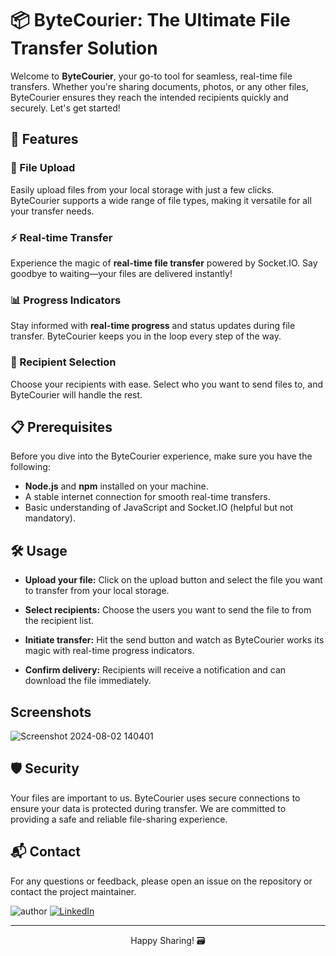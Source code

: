 # 📦 ByteCourier: The Ultimate File Transfer Solution

Welcome to **ByteCourier**, your go-to tool for seamless, real-time file transfers. Whether you're sharing documents, photos, or any other files, ByteCourier ensures they reach the intended recipients quickly and securely. Let's get started!

## 🚀 Features

### 📁 File Upload 

Easily upload files from your local storage with just a few clicks. ByteCourier supports a wide range of file types, making it versatile for all your transfer needs.

### ⚡ Real-time Transfer
Experience the magic of **real-time file transfer** powered by Socket.IO. Say goodbye to waiting—your files are delivered instantly!

### 📊 Progress Indicators
Stay informed with **real-time progress** and status updates during file transfer. ByteCourier keeps you in the loop every step of the way.

### 👥 Recipient Selection
Choose your recipients with ease. Select who you want to send files to, and ByteCourier will handle the rest.

## 📋 Prerequisites

Before you dive into the ByteCourier experience, make sure you have the following:

- **Node.js** and **npm** installed on your machine.
- A stable internet connection for smooth real-time transfers.
- Basic understanding of JavaScript and Socket.IO (helpful but not mandatory).

## 🛠️ Usage

- **Upload your file:** Click on the upload button and select the file you want to transfer from your local storage.

- **Select recipients:** Choose the users you want to send the file to from the recipient list.

- **Initiate transfer:** Hit the send button and watch as ByteCourier works its magic with real-time progress indicators.

- **Confirm delivery:** Recipients will receive a notification and can download the file immediately.

## Screenshots
![Screenshot 2024-08-02 140401](https://github.com/user-attachments/assets/41c9dc34-9665-4660-8be4-d50279e90665)

## 🛡️ Security

Your files are important to us. ByteCourier uses secure connections to ensure your data is protected during transfer. We are committed to providing a safe and reliable file-sharing experience.

## 📬 Contact

For any questions or feedback, please open an issue on the repository or contact the project maintainer.

![author](https://img.shields.io/badge/author-Yash--Mall-blue)
[![LinkedIn](https://img.shields.io/badge/LinkedIn-Connect-blue)](https://www.linkedin.com/in/yashmall/)


---


<p align="center"> Happy Sharing! 🗃 </p>
